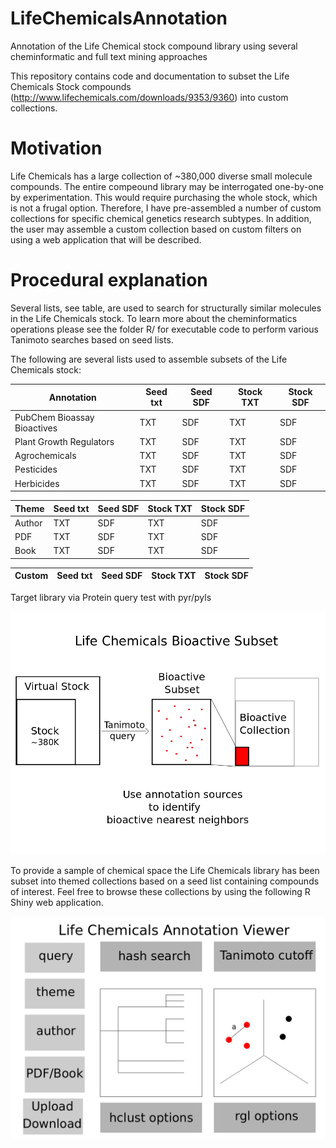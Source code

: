 # LifeChemicalsAnnotation
Annotation of the Life Chemical stock compound library using several cheminformatic and full text mining approaches

This repository contains code and documentation to subset the Life Chemicals Stock compounds (http://www.lifechemicals.com/downloads/9353/9360) into custom collections.

Motivation
==========

Life Chemicals has a large collection of ~380,000 diverse small molecule compounds. The entire compeound library may be interrogated one-by-one by experimentation. This would require purchasing the whole stock, which is not a frugal option. Therefore, I have pre-assembled a number of custom collections for specific chemical genetics research subtypes. In addition, the user may assemble a custom collection based on custom filters on using a web application that will be described.

Procedural explanation
======================

Several lists, see table, are used to search for structurally similar molecules in the Life Chemicals stock. To learn more about the cheminformatics operations please see the folder R/ for executable code to perform various Tanimoto searches based on seed lists.

The following are several lists used to assemble subsets of the Life Chemicals stock:

Annotation | Seed txt | Seed SDF | Stock TXT | Stock SDF 
-----------|----------|----------|-----------|-----------
PubChem Bioassay Bioactives | TXT | SDF | TXT | SDF
Plant Growth Regulators | TXT | SDF | TXT | SDF
Agrochemicals | TXT | SDF | TXT | SDF
Pesticides | TXT | SDF | TXT | SDF
Herbicides | TXT | SDF | TXT | SDF

Theme | Seed txt | Seed SDF | Stock TXT | Stock SDF 
-----------|----------|----------|-----------|-----------
Author | TXT | SDF | TXT | SDF
PDF | TXT | SDF | TXT | SDF
Book  | TXT | SDF | TXT | SDF

Custom | Seed txt | Seed SDF | Stock TXT | Stock SDF 
-----------|----------|----------|-----------|-----------
Target library via Protein query
test with pyr/pyls

![Subsetting the Life Chemicals library](https://github.com/andrewdefries/LifeChemicalsAnnotation/blob/master/LifeChemicalsBioactiveSubset.png)

To provide a sample of chemical space the Life Chemicals library has been subset into themed collections based on a seed list containing compounds of interest. Feel free to browse these collections by using the following R Shiny web application.

![Shiny web app](https://github.com/andrewdefries/LifeChemicalsAnnotation/blob/master/LifeChemicalsAnnotationViewer.png)




